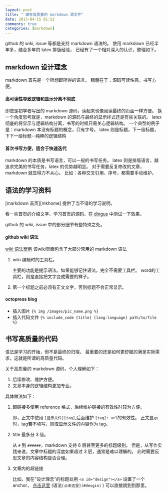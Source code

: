 ```yaml
---
layout: post
title: " 编写高质量的 markdown 源文件"
date: 2013-04-15 01:52
comments: true
categories: [markdown]
---
```


github 的 wiki, issue 等都是支持 markdown 语法的。
使用 markdown 已经半年多，结合多年的 latex 排版经验，
已经有了一个相对深入的认识，整理如下。

<!--more-->

markdown 设计理念 <a id="design"></a>
-----------------

markdown 首先是一个所想即所得的语言。
精髓在于：源码可读性高，书写方便。

#### 高可读性导致逻辑和显示分离不彻底

即使是初学者写出的 markdown 源码，读起来也像阅读最终的页面一样方便。
换一个角度思考就是，markdown 的源码与最终的显示样式还是有些关联的。
latex 彻底的将显示与逻辑结构分离，书写的时候只需关心逻辑结构。
一个典型的例子是：markdown 本没有标题的概念，只有字号。
latex 则是标题，下一级标题，下下一级标题--纯粹的逻辑结构

#### 首次书写方便，适合于快速迭代

markdown 的本质是书写语言，可以一般的书写任务。
latex 则是排版语言，越追求完美的书写任务，latex 的优势越明显。
对于需要反复修改的文章，markdown 就显得力不从心。
比如：各种交叉引用、序号，都需要手动维护。

语法的学习资料
--------------

[markdown 首页][mkhome] 提供了当不错的学习说明。

看一些首页的介绍文字、学习首页的源码、在 [dingus][] 中测试一下效果。

github 的 wiki, issue 中的部分细节有些特殊之处。

#### github wiki 语法

[wiki 语法案例](https://github.com/JackonYang/book-repo/wiki/markdown-%E8%AF%AD%E6%B3%95-%E6%A1%88%E5%88%97)
该wiki页面包含了大部分常用的 markdown 语法

1. wiki 编辑时的工具栏。

    主要的功能是提示语法。如果能够记住语法，完全不需要工具栏。
    word的工具栏，则是直接把文字变成需要的样子。

2. 第一个标题之前必须有正文文字，否则标题不会正常显示。

#### octopress blog

- 插入图片 `{% img /images/pic_name.png %}`
- 插入代码文件 `{% include_code [title] [lang:language] path/to/file %}`

书写高质量的代码
----------------

语法是学习的开始，但不是最终的归宿。
最重要的还是如何更舒服的满足实际需求，这就是所谓的高质量代码。

关于高质量的 markdown 源码，个人理解如下：

1. 后续修改、维护方便。
2. 文章本身的逻辑结构更加专业。

具体做法如下：

1. 超链接多使用 reference 格式，后续维护链接的有效性时较为方便。

    即，正文中使用 `[显示文件][tag]`,后面维护 `[tag]: url`的有效性。
    正文显示时，tag若不填写，则取显示文件的内容作为 tag。

2. title 最多分 3 级。

    从 `#` 到 `######`，markdown 支持 6 层甚至更多的标题级别。
    但是，从写作实践来说，文章中标题的深度如果超过 3 层，通常是难以理解的。
    此时需要反思文章的内容结构是否合理。

3. 文章内的超链接

    比如，我在"设计理念"的标题处用 `<a id="design"></a>` 设置了一个 anchor，
    [点击这里](#design) 
    (语法`[点击这里](#desgin)` )
    可以直接跳到到那里。

[mdhome]: http://daringfireball.net/projects/markdown/
[dingus]: http://daringfireball.net/projects/markdown/dingus
